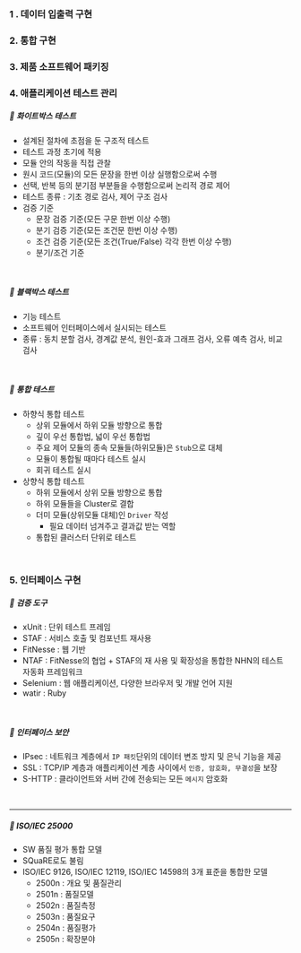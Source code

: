 ### 1 . 데이터 입출력 구현



### 2. 통합 구현



### 3. 제품 소프트웨어 패키징



### 4. 애플리케이션 테스트 관리

##### 💜 화이트박스 테스트

+ 설계된 절차에 초점을 둔 구조적 테스트
+ 테스트 과정 초기에 적용
+ 모듈 안의 작동을 직접 관찰
+ 원시 코드(모듈)의 모든 문장을 한번 이상 실행함으로써 수행
+ 선택, 반복 등의 분기점 부분들을 수행함으로써 논리적 경로 제어
+ 테스트 종류 : 기초 경로 검사, 제어 구조 검사
+ 검증 기준
  + 문장 검증 기준(모든 구문 한번 이상 수행)
  + 분기 검증 기준(모든 조건문 한번 이상 수행)
  + 조건 검증 기준(모든 조건(True/False) 각각 한번 이상 수행)
  + 분기/조건 기준

<br>

##### 💜 블랙박스 테스트

+ 기능 테스트
+ 소프트웨어 인터페이스에서 실시되는 테스트
+ 종류 : 동치 분할 검사, 경계값 분석, 원인-효과 그래프 검사, 오류 예측 검사, 비교 검사

<br>

##### 💜 통합 테스트

+ 하향식 통합 테스트
  + 상위 모듈에서 하위 모듈 방향으로 통합
  + 깊이 우선 통합법, 넓이 우선 통합법
  + 주요 제어 모듈의 종속 모듈들(하위모듈)은 `Stub`으로 대체
  + 모듈이 통합될 때마다 테스트 실시
  + 회귀 테스트 실시
+ 상향식 통합 테스트
  + 하위 모듈에서 상위 모듈 방향으로 통합
  + 하위 모듈들을 Cluster로 결합
  + 더미 모듈(상위모듈 대체)인 `Driver` 작성
     +  필요 데이터 넘겨주고 결과값 받는 역할
  + 통합된 클러스터 단위로 테스트

<br>

### 5. 인터페이스 구현

##### 💜 검증 도구
+ xUnit : 단위 테스트 프레임
+ STAF : 서비스 호출 및 컴포넌트 재사용
+ FitNesse : 웹 기반
+ NTAF : FitNesse의 협업 + STAF의 재 사용 및 확장성을 통합한 NHN의 테스트 자동화 프레임워크
+ Selenium : 웹 애플리케이션, 다양한 브라우저 및 개발 언어 지원
+ watir : Ruby

<br>

##### 💜 인터페이스 보안
+ IPsec : 네트워크 계층에서 `IP 패킷`단위의 데이터 변조 방지 및 은닉 기능을 제공
+ SSL : TCP/IP 계층과 애플리케이션 계층 사이에서 `인증, 암호화, 무결성`을 보장
+ S-HTTP : 클라이언트와 서버 간에 전송되는 모든 `메시지` 암호화

<br>

-----------

##### 💜 ISO/IEC 25000
+ SW 품질 평가 통합 모델
+ SQuaRE로도 불림
+ ISO/IEC 9126, ISO/IEC 12119, ISO/IEC 14598의 3개 표준을 통합한 모델
   - 2500n : 개요 및 품질관리
   - 2501n : 품질모델
   - 2502n : 품질측정
   - 2503n : 품질요구
   - 2504n : 품질평가
   - 2505n : 확장분야



